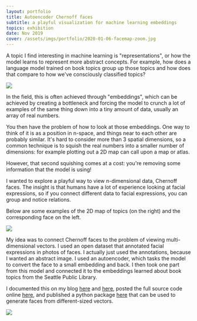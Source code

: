 ```yaml
---
layout: portfolio
title: Autoencoder Chernoff faces
subtitle: a playful visualization for machine learning embeddings
topics: exhibition
date: Nov 2019
cover: /assets/imgs/portfolio/2020-01-06-facemap-zoom.jpg
---
```


A topic I find interesting in machine learning is "representations", or how the model learns to represent more abstract concepts.
For example, how does a language model trained on book topics group up those topics and how does that compare to how we've consciously classified topics?

<img class="fullwidth-no-border" src="/assets/imgs/portfolio/2019-11-06-vectors.png">

In the field, this is often achieved through "embeddings", which can be achieved by creating a bottleneck and forcing the model to crunch a lot of examples of the same thing down into a tiny amount of data, usually an array of real numbers.

You then have the problem of how to look at those embeddings.
One way to think of it is as a position in n-space, and things near to each other are probably similar. It's hard to consider more than 3 spatial dimensions, so a common technique is to squish the real numbers into a smaller number of dimensions: for example plotting out a 2D map can call upon a map or atlas.

However, that second squishing comes at a cost: you're removing some information that the model is using!

I wanted to explore a playful way to view n-dimensional data, Chernoff faces. The insight is that humans have a lot of experience looking at facial expressions, so if you connect different data to facial expressions, you can group and notice relations.

Below are some examples of the 2D map of topics (on the right) and the corresponding face on the left.

<img class="fullwidth-no-border" src="/assets/imgs/portfolio/2019-11-06-ex.png">


My idea was to connect Chernoff faces to the problem of viewing multi-dimensional vectors.
I used an open dataset that annotated facial expressions in photos of faces. I actually just used the annotations, because I wanted an abstract image. I used an autoencoder, which tasks the model to convert the face to a small embedding and back. I then took one part from this model and connected it to the embeddings learned about book topics from the Seattle Public Library.


I documented this on my blog [here](https://jessicastringham.net/2019/11/06/learning-chernoff-faces/) and [here](https://jessicastringham.net/2020/01/06/faces-in-a-crowd-visualization/), posted the full source code online [here](https://github.com/jessstringham/notebooks/tree/942af7a1b0200dd0d5de351ab3d6359c1edede94), and published a python package [here](https://pypi.org/project/vec2face/) that can be used to generate faces from different-sized vectors.

<img class="fullwidth-no-border" src="/assets/imgs/portfolio/2020-01-06-facemap-many.png">